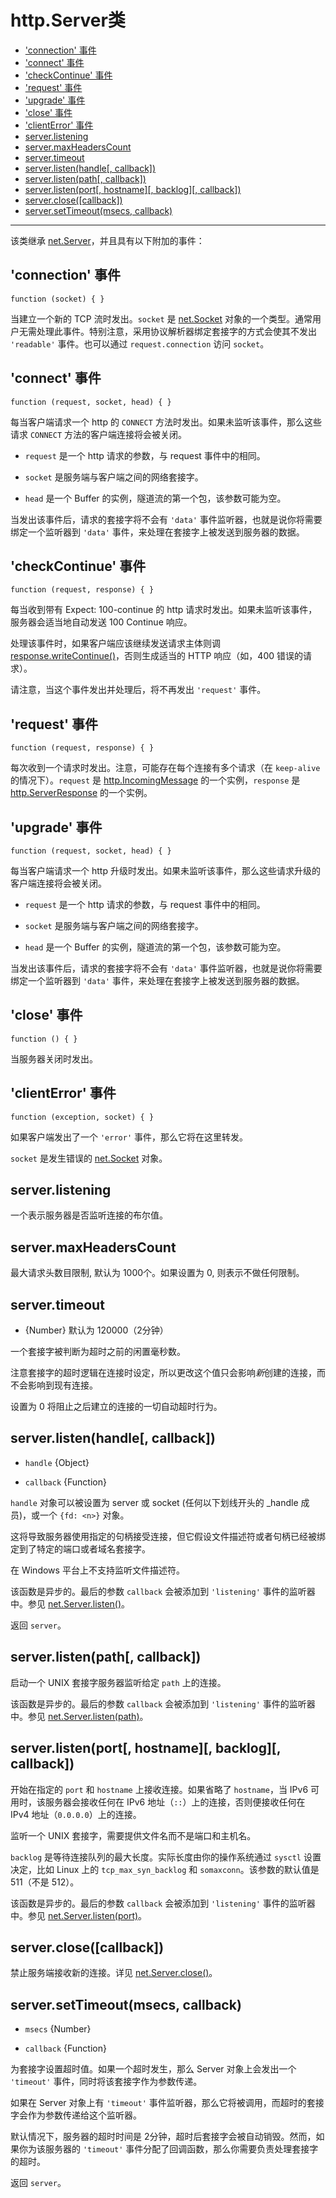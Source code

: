 # http.Server类

* ['connection' 事件](#connection-事件)
* ['connect' 事件](#connect-事件)
* ['checkContinue' 事件](#checkcontinue-事件)
* ['request' 事件](#request-事件)
* ['upgrade' 事件](#upgrade-事件)
* ['close' 事件](#close-事件)
* ['clientError' 事件](#clienterror-事件)
* [server.listening](#serverlistening)
* [server.maxHeadersCount](#servermaxheaderscount)
* [server.timeout](#servertimeout)
* [server.listen(handle[, callback])](#serverlistenhandle-callback)
* [server.listen(path[, callback])](#serverlistenpath-callback)
* [server.listen(port[, hostname][, backlog][, callback])](#serverlistenport-hostname-backlog-callback)
* [server.close([callback])](#serverclosecallback)
* [server.setTimeout(msecs, callback)](#serversettimeoutmsecs-callback)

--------------------------------------------------


该类继承 [net.Server](../net/class_net_Server.md#)，并且具有以下附加的事件：


## 'connection' 事件

`function (socket) { }`

当建立一个新的 TCP 流时发出。`socket` 是 [net.Socket](../net/class_net_Socket.md#) 对象的一个类型。通常用户无需处理此事件。特别注意，采用协议解析器绑定套接字的方式会使其不发出 `'readable'` 事件。也可以通过 `request.connection` 访问 `socket`。


## 'connect' 事件

`function (request, socket, head) { }`

每当客户端请求一个 http 的 `CONNECT` 方法时发出。如果未监听该事件，那么这些请求 `CONNECT` 方法的客户端连接将会被关闭。

* `request` 是一个 http 请求的参数，与 request 事件中的相同。

* `socket` 是服务端与客户端之间的网络套接字。

* `head` 是一个 Buffer 的实例，隧道流的第一个包，该参数可能为空。

当发出该事件后，请求的套接字将不会有 `'data'` 事件监听器，也就是说你将需要绑定一个监听器到 `'data'` 事件，来处理在套接字上被发送到服务器的数据。


## 'checkContinue' 事件

`function (request, response) { }` 

每当收到带有 Expect: 100-continue 的 http 请求时发出。如果未监听该事件，服务器会适当地自动发送 100 Continue 响应。

处理该事件时，如果客户端应该继续发送请求主体则调 [response.writeContinue()](./class_http_ServerResponse.md#responsewriteContinue)，否则生成适当的 HTTP 响应（如，400 错误的请求）。

请注意，当这个事件发出并处理后，将不再发出 `'request'` 事件。


## 'request' 事件

`function (request, response) { }`

每次收到一个请求时发出。注意，可能存在每个连接有多个请求（在 `keep-alive` 的情况下）。`request` 是 [http.IncomingMessage](./class_http_IncomingMessage.md#) 的一个实例，`response` 是 [http.ServerResponse](./class_http_ServerResponse.md#) 的一个实例。


## 'upgrade' 事件

`function (request, socket, head) { }`

每当客户端请求一个 http 升级时发出。如果未监听该事件，那么这些请求升级的客户端连接将会被关闭。

* `request` 是一个 http 请求的参数，与 request 事件中的相同。

* `socket` 是服务端与客户端之间的网络套接字。

* `head` 是一个 Buffer 的实例，隧道流的第一个包，该参数可能为空。

当发出该事件后，请求的套接字将不会有 `'data'` 事件监听器，也就是说你将需要绑定一个监听器到 `'data'` 事件，来处理在套接字上被发送到服务器的数据。


## 'close' 事件

`function () { }`

当服务器关闭时发出。


## 'clientError' 事件

`function (exception, socket) { }`

如果客户端发出了一个 `'error'` 事件，那么它将在这里转发。

`socket` 是发生错误的 [net.Socket](../net/class_net_Socket.md#) 对象。


## server.listening

一个表示服务器是否监听连接的布尔值。


## server.maxHeadersCount

最大请求头数目限制, 默认为 1000个。如果设置为 0, 则表示不做任何限制。


## server.timeout

* {Number} 默认为 120000（2分钟）

一个套接字被判断为超时之前的闲置毫秒数。

注意套接字的超时逻辑在连接时设定，所以更改这个值只会影响*新*创建的连接，而不会影响到现有连接。

设置为 0 将阻止之后建立的连接的一切自动超时行为。


## server.listen(handle[, callback])

* `handle` {Object}

* `callback` {Function}

`handle` 对象可以被设置为 server 或 socket (任何以下划线开头的  _handle 成员)，或一个 `{fd: <n>}` 对象。

这将导致服务器使用指定的句柄接受连接，但它假设文件描述符或者句柄已经被绑定到了特定的端口或者域名套接字。

在 Windows 平台上不支持监听文件描述符。

该函数是异步的。最后的参数 `callback` 会被添加到 `'listening'` 事件的监听器中。参见 [net.Server.listen()](../net/class_net_Server.md#serverlistenhandle-backlog-callback)。

返回 `server`。


## server.listen(path[, callback])

启动一个 UNIX 套接字服务器监听给定 `path` 上的连接。

该函数是异步的。最后的参数 `callback` 会被添加到 `'listening'` 事件的监听器中。参见 [net.Server.listen(path)](../net/class_net_Server.md#serverlistenpath-backlog-callback)。


## server.listen(port[, hostname][, backlog][, callback])

开始在指定的 `port` 和 `hostname` 上接收连接。如果省略了 `hostname`，当 IPv6 可用时，该服务器会接收任何在 IPv6 地址（`::`）上的连接，否则便接收任何在 IPv4 地址（`0.0.0.0`）上的连接。

监听一个 UNIX 套接字，需要提供文件名而不是端口和主机名。

`backlog` 是等待连接队列的最大长度。实际长度由你的操作系统通过 `sysctl` 设置决定，比如 Linux 上的 `tcp_max_syn_backlog` 和 `somaxconn`。该参数的默认值是 511（不是 512）。

该函数是异步的。最后的参数 `callback` 会被添加到 `'listening'` 事件的监听器中。参见 [net.Server.listen(port)](../net/class_net_Server.md#serverlistenport-hostname-backlog-callback)。


## server.close([callback])

禁止服务端接收新的连接。详见 [net.Server.close()](../net/class_net_Server.md#serverclosecallback)。


## server.setTimeout(msecs, callback)

* `msecs` {Number}

* `callback` {Function}

为套接字设置超时值。如果一个超时发生，那么 Server 对象上会发出一个 `'timeout'` 事件，同时将该套接字作为参数传递。

如果在 Server 对象上有 `'timeout'` 事件监听器，那么它将被调用，而超时的套接字会作为参数传递给这个监听器。

默认情况下，服务器的超时时间是 2分钟，超时后套接字会被自动销毁。然而，如果你为该服务器的 `'timeout'` 事件分配了回调函数，那么你需要负责处理套接字的超时。

返回 `server`。